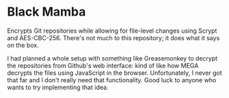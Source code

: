 # Black Mamba

Encrypts Git repositories while allowing for file-level changes using Scrypt and AES-CBC-256. There's not much to this repository; it does what it says on the box.

I had planned a whole setup with something like Greasemonkey to decrypt the repositories from Github's web interface: kind of like how MEGA decrypts the files using JavaScript in the browser. Unfortunately, I never got that far and I don't really need that functionality. Good luck to anyone who wants to try implementing that idea.

